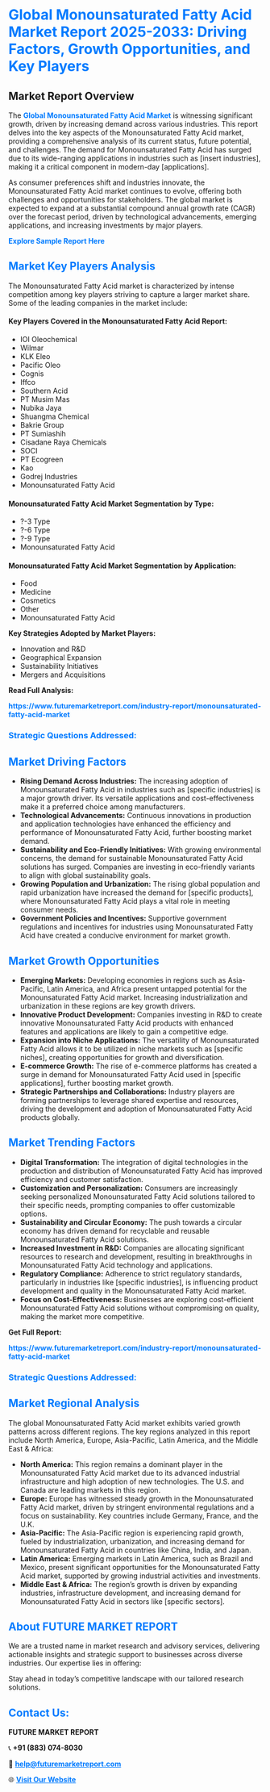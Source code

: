 <h1 style="color: #007BFF;">Global Monounsaturated Fatty Acid Market Report 2025-2033: Driving Factors, Growth Opportunities, and Key Players</h1>

<section id="overview">
<h2>Market Report Overview</h2>
<p>The <a href="https://www.futuremarketreport.com/industry-report/monounsaturated-fatty-acid-market" style="color: #007BFF; text-decoration: none;"><strong>Global Monounsaturated Fatty Acid Market</strong></a> is witnessing significant growth, driven by increasing demand across various industries. This report delves into the key aspects of the Monounsaturated Fatty Acid market, providing a comprehensive analysis of its current status, future potential, and challenges. The demand for Monounsaturated Fatty Acid has surged due to its wide-ranging applications in industries such as [insert industries], making it a critical component in modern-day [applications].</p>
<p>As consumer preferences shift and industries innovate, the Monounsaturated Fatty Acid market continues to evolve, offering both challenges and opportunities for stakeholders. The global market is expected to expand at a substantial compound annual growth rate (CAGR) over the forecast period, driven by technological advancements, emerging applications, and increasing investments by major players.</p>
</section>

<section id="overview">
<p><a href="https://www.futuremarketreport.com/request-sample/reportId=97227" style="color: #007BFF; text-decoration: none;"><strong>Explore Sample Report Here</strong></a></p>
</section>

<section id="key-players">
<h2 style="color: #007BFF;">Market Key Players Analysis</h2>
<p>The Monounsaturated Fatty Acid market is characterized by intense competition among key players striving to capture a larger market share. Some of the leading companies in the market include:</p>
<h4>Key Players Covered in the Monounsaturated Fatty Acid Report:</h4>
<ul><li>IOI Oleochemical</li><li>Wilmar</li><li>KLK Eleo</li><li>Pacific Oleo</li><li>Cognis</li><li>Iffco</li><li>Southern Acid</li><li>PT Musim Mas</li><li>Nubika Jaya</li><li>Shuangma Chemical</li><li>Bakrie Group</li><li>PT Sumiashih</li><li>Cisadane Raya Chemicals</li><li>SOCI</li><li>PT Ecogreen</li><li>Kao</li><li>Godrej Industries</li><li>Monounsaturated Fatty Acid</li></ul>
<h4>Monounsaturated Fatty Acid Market Segmentation by Type:</h4>
<ul><li>?-3 Type</li><li>?-6 Type</li><li>?-9 Type</li><li>Monounsaturated Fatty Acid</li></ul>

<h4>Monounsaturated Fatty Acid Market Segmentation by Application:</h4>
<ul><li>Food</li><li>Medicine</li><li>Cosmetics</li><li>Other</li><li>Monounsaturated Fatty Acid</li></ul>
<p><strong>Key Strategies Adopted by Market Players:</strong></p>
<ul>
<li>Innovation and R&D</li>
<li>Geographical Expansion</li>
<li>Sustainability Initiatives</li>
<li>Mergers and Acquisitions</li>
</ul>
</section>

<section>
<p><strong>Read Full Analysis: </strong></p><a href="https://www.futuremarketreport.com/industry-report/monounsaturated-fatty-acid-market" style="color: #007BFF; text-decoration: none;"><strong>https://www.futuremarketreport.com/industry-report/monounsaturated-fatty-acid-market</strong></a>
<h3 style="color: #007BFF;">Strategic Questions Addressed:</h3>
</section>

<section id="driving-factors">
<h2 style="color: #007BFF;">Market Driving Factors</h2>
<ul>
<li><strong>Rising Demand Across Industries:</strong> The increasing adoption of Monounsaturated Fatty Acid in industries such as [specific industries] is a major growth driver. Its versatile applications and cost-effectiveness make it a preferred choice among manufacturers.</li>
<li><strong>Technological Advancements:</strong> Continuous innovations in production and application technologies have enhanced the efficiency and performance of Monounsaturated Fatty Acid, further boosting market demand.</li>
<li><strong>Sustainability and Eco-Friendly Initiatives:</strong> With growing environmental concerns, the demand for sustainable Monounsaturated Fatty Acid solutions has surged. Companies are investing in eco-friendly variants to align with global sustainability goals.</li>
<li><strong>Growing Population and Urbanization:</strong> The rising global population and rapid urbanization have increased the demand for [specific products], where Monounsaturated Fatty Acid plays a vital role in meeting consumer needs.</li>
<li><strong>Government Policies and Incentives:</strong> Supportive government regulations and incentives for industries using Monounsaturated Fatty Acid have created a conducive environment for market growth.</li>
</ul>
</section>

<section id="growth-opportunities">
<h2 style="color: #007BFF;">Market Growth Opportunities</h2>
<ul>
<li><strong>Emerging Markets:</strong> Developing economies in regions such as Asia-Pacific, Latin America, and Africa present untapped potential for the Monounsaturated Fatty Acid market. Increasing industrialization and urbanization in these regions are key growth drivers.</li>
<li><strong>Innovative Product Development:</strong> Companies investing in R&D to create innovative Monounsaturated Fatty Acid products with enhanced features and applications are likely to gain a competitive edge.</li>
<li><strong>Expansion into Niche Applications:</strong> The versatility of Monounsaturated Fatty Acid allows it to be utilized in niche markets such as [specific niches], creating opportunities for growth and diversification.</li>
<li><strong>E-commerce Growth:</strong> The rise of e-commerce platforms has created a surge in demand for Monounsaturated Fatty Acid used in [specific applications], further boosting market growth.</li>
<li><strong>Strategic Partnerships and Collaborations:</strong> Industry players are forming partnerships to leverage shared expertise and resources, driving the development and adoption of Monounsaturated Fatty Acid products globally.</li>
</ul>
</section>

<section id="trending-factors">
<h2 style="color: #007BFF;">Market Trending Factors</h2>
<ul>
<li><strong>Digital Transformation:</strong> The integration of digital technologies in the production and distribution of Monounsaturated Fatty Acid has improved efficiency and customer satisfaction.</li>
<li><strong>Customization and Personalization:</strong> Consumers are increasingly seeking personalized Monounsaturated Fatty Acid solutions tailored to their specific needs, prompting companies to offer customizable options.</li>
<li><strong>Sustainability and Circular Economy:</strong> The push towards a circular economy has driven demand for recyclable and reusable Monounsaturated Fatty Acid solutions.</li>
<li><strong>Increased Investment in R&D:</strong> Companies are allocating significant resources to research and development, resulting in breakthroughs in Monounsaturated Fatty Acid technology and applications.</li>
<li><strong>Regulatory Compliance:</strong> Adherence to strict regulatory standards, particularly in industries like [specific industries], is influencing product development and quality in the Monounsaturated Fatty Acid market.</li>
<li><strong>Focus on Cost-Effectiveness:</strong> Businesses are exploring cost-efficient Monounsaturated Fatty Acid solutions without compromising on quality, making the market more competitive.</li>
</ul>
</section>

<section>
<p><strong>Get Full Report: </strong></p><a href="https://www.futuremarketreport.com/industry-report/monounsaturated-fatty-acid-market" style="color: #007BFF; text-decoration: none;"><strong>https://www.futuremarketreport.com/industry-report/monounsaturated-fatty-acid-market</strong></a>
<h3 style="color: #007BFF;">Strategic Questions Addressed:</h3>
</section>


<section id="regional-analysis">
<h2 style="color: #007BFF;">Market Regional Analysis</h2>
<p>The global Monounsaturated Fatty Acid market exhibits varied growth patterns across different regions. The key regions analyzed in this report include North America, Europe, Asia-Pacific, Latin America, and the Middle East & Africa:</p>
<ul>
<li><strong>North America:</strong> This region remains a dominant player in the Monounsaturated Fatty Acid market due to its advanced industrial infrastructure and high adoption of new technologies. The U.S. and Canada are leading markets in this region.</li>
<li><strong>Europe:</strong> Europe has witnessed steady growth in the Monounsaturated Fatty Acid market, driven by stringent environmental regulations and a focus on sustainability. Key countries include Germany, France, and the U.K.</li>
<li><strong>Asia-Pacific:</strong> The Asia-Pacific region is experiencing rapid growth, fueled by industrialization, urbanization, and increasing demand for Monounsaturated Fatty Acid in countries like China, India, and Japan.</li>
<li><strong>Latin America:</strong> Emerging markets in Latin America, such as Brazil and Mexico, present significant opportunities for the Monounsaturated Fatty Acid market, supported by growing industrial activities and investments.</li>
<li><strong>Middle East & Africa:</strong> The region’s growth is driven by expanding industries, infrastructure development, and increasing demand for Monounsaturated Fatty Acid in sectors like [specific sectors].</li>
</ul>
</section>

<footer>
<h2 style="color: #007BFF;">About FUTURE MARKET REPORT</h2>
<p>We are a trusted name in market research and advisory services, delivering actionable insights and strategic support to businesses across diverse industries. Our expertise lies in offering:</p>

<p>Stay ahead in today’s competitive landscape with our tailored research solutions.</p>

<h2 style="color: #007BFF;">Contact Us:</h2>
<p><strong>FUTURE MARKET REPORT</strong></p>
<p>📞 <strong>+91 (883) 074-8030</strong></p>
<p>📧 <strong><a href="mailto:help@futuremarketreport.com" style="color: #007BFF;">help@futuremarketreport.com</a></strong></p>
<p>🌐 <strong><a href="https://www.futuremarketreport.com/" style="color: #007BFF;">Visit Our Website</a></strong></p>
</footer>